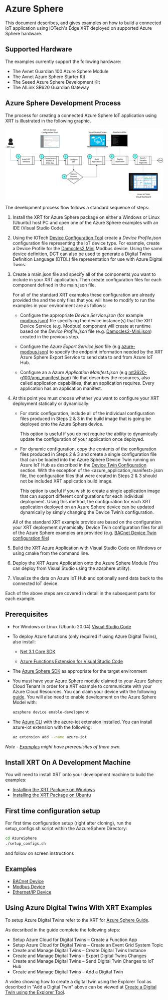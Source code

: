 # Azure Sphere

This document describes, and gives examples on how to build a
connected IoT application using IOTech's Edge XRT deployed on
supported Azure Sphere hardware.

## Supported Hardware

The examples currently support the following hardware:

* The Avnet Guardian 100 Azure Sphere Module
* The Avnet Azure Sphere Starter Kit
* The Seeed Azure Sphere Development Kit
* The AILink SR620 Guardian Gateway

## Azure Sphere Development Process

The process for creating a connected Azure Sphere IoT
application using XRT is illustrated in the following graphic.

![Azure Development Process](docs/images/AzureDevProcess.png)

The development process flow follows a standard sequence of
steps:

1. Install the XRT for Azure Sphere package on either a Windows
  or Linux (Ubuntu) host PC and open one of the Azure Sphere
  examples with an IDE (Visual Studio Code).

2. Using the IOTech [Device Configuration Tool](https://dct.iotechsys.com/)
  create a *Device Profile.json* configuration file representing
  the IoT device type. For example, create a Device
  Profile for the [Damocles2 Mini](https://www.hw-group.com/device/damocles2-mini)
  Modbus device. Using the same device definition, DCT can also
  be used to generate a Digital Twins Definition Language (DTDL)
  file representation for use with Azure Digital Twins.

3. Create a main.json file and specify all of the components you want to include in your XRT application. Then create configuration files for each component defined in the main.json file.  

    For all of the standard XRT examples these configuration are already provided the and the only files that you will have to modify to run the examples in your environment are as follows: 


    * Configure the appropriate *Device Service.json* (for example
  [modbus.json](config/modbus.json)) file specifying the device
  instance(s) that the XRT Device Service (e.g. Modbus) component
  will create at runtime based on the *Device Profile.json* file
  (e.g. [Damocles2-Mini.json](config/profiles/Damocles2-Mini.json))
  created in the previous step.

    * Configure the *Azure Export Service.json* file
  (e.g [azure-modbus.json](config/azure-modbus.json)) to specify the
  endpoint information needed by the XRT Azure Sphere Export Service to
  send data to and from Azure IoT Hub.

    *  Configure an a *Azure Application Manifest.json*
  (e.g [mt3620-g100/app_manifest.json](mt3620-g100/app_manifest.json))
  file that describes the resources, also called application
  capabilities, that an application requires. Every application has
  an application manifest.

4. At this point you must choose whether you want to configure your XRT deployment statically or dynamically:

    * For static configuration, include all of the individual configuration files produced in Steps 2 & 3 in the build image that is going be deployed onto the Azure Sphere device.
    
      This option is useful if you do not require the ability to dynamically update the configuration of your application once deployed.

    * For dynamic configuration, copy the contents of the configuration files produced in Steps 2 & 3 and create a single configuration file that can be loaded into the Azure Sphere Device Twin running on Azure IoT Hub as described in the [Device Twin Configuration](https://docs.iotechsys.com/edge-xrt20/azuresphere/configuration/device-twin-configuration.html)  section. With the exception of the <azure_application_manifest>.json file, the configuration files that were created in Steps 2 & 3 should not be included XRT application build image.

      This option is useful if you wish to create a single application image that can	 support different configurations for each individual deployment. Using this method, the configuration for each XRT application deployed on an Azure Sphere device can be updated dynamically by simply changing the Device Twin’s configuration.

    All of the standard XRT example provide are based on the configuration your XRT deployment dynamically.  Device Twin configuration files for all of the Azure Sphere examples are provided (e.g. [BACnet Device Twin configuration file](https://github.com/IOTechSystems/xrt-examples/blob/v2.0-branch/AzureSphere/twin/desired-bacnet.json))  

5. Build the XRT Azure Application with Visual Studio Code on Windows
  or using cmake from the command line.

6. Deploy the XRT Azure Application onto the Azure Sphere
  Module (You can deploy from Visual Studio using the azsphere
  utility).

7. Visualize the data on Azure IoT Hub and optionally send data
  back to the connected IoT device.

Each of the above steps are covered in detail in the subsequent
parts for each example.

## Prerequisites

* For Windows or Linux (Ubuntu 20.04) [Visual Studio Code](https://code.visualstudio.com/download)

* To deploy Azure functions (only required if using Azure Digital Twins), also install:
  * [Net 3.1 Core SDK](https://dotnet.microsoft.com/en-us/download)
  
  * [Azure Functions Extension for Visual Studio Code](https://marketplace.visualstudio.com/items?itemName=ms-azuretools.vscode-azurefunctions)

* The [Azure Sphere SDK](https://docs.microsoft.com/en-us/azure-sphere/install/overview) as appropriate for the target environment

* You must have your Azure Sphere module claimed to your Azure
  Sphere Cloud Tenant in order for a XRT example to communicate
  with your Azure Cloud Resources. You can claim your device
  with the following [guide](https://docs.microsoft.com/en-gb/azure-sphere/install/claim-device?tabs=cliv1).
  You will also need to enable development on the
  Azure Sphere Model with:
  ```bash
  azsphere device enable-development
  ```

* The [Azure CLI](https://docs.microsoft.com/en-us/cli/azure/install-azure-cli)
  with the azure-iot extension installed. You can install
  azure-iot extension with the following:
  ```bash
  az extension add --name azure-iot
  ```

*Note - [Examples](#examples) might have prerequisites of
there own.*

## Install XRT On A Development Machine

You will need to install XRT onto your development machine to
build the examples:

* [Installing the XRT Package on Windows](docs/windows-installation.md)
* [Installing the XRT Package on Ubuntu](docs/ubuntu-installation.md)

## First time configuration setup

For first time configuration setup (right after cloning), run the setup_configs.sh script within the AazureSphere Directory:

```bash
cd AzureSphere
./setup_configs.sh
```

and follow on screen instructions

## Examples

* [BACnet Device](docs/bacnet-example.md)
* [Modbus Device](docs/modbus-example.md)
* [Ethernet/IP Device](docs/ethernetip-example.md)

## Using Azure Digital Twins With XRT Examples

To setup Azure Digital Twins refer to the XRT for [Azure Sphere Guide](https://docs.iotechsys.com/edge-xrt11/index.html). 

As decsribed in the guide complete the following steps:

* Setup Azure Cloud for Digital Twins – Create a Function App
* Setup Azure Cloud for Digital Twins – Create an Event Grid
  System Topic
* Create and Manage Digital Twins – Create Digital Twins
  Instance
* Create and Manage Digital Twins – Export Digital Twins
  Changes
* Create and Manage Digital Twins – Send Digital Twin Changes
  to IoT Hub
* Create and Manage Digital Twins – Add a Digital Twin

A video showing how to create a digital twin using the Explorer
Tool as described in "Add a Digital Twin" above can be viewed at
[Create a Digital Twin using the Explorer Tool](https://www.youtube.com/watch?v=CqTDkRXtsUU&feature=youtu.be).
